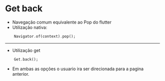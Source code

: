 # Get back
- Navegação comum equivalente ao Pop do flutter
- Utilização nativa:
```dart
    Navigator.of(context).pop();
```
***
- Utilização get
```dart
    Get.back();
```
- Em ambas as opções o usuario ira ser direcionada para a pagina anterior.